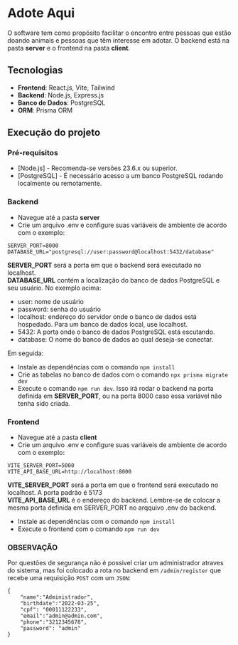# Adote Aqui

O software tem como propósito facilitar o encontro entre pessoas que estão doando animais e pessoas que têm interesse em adotar. O backend está na pasta **server** e o frontend na pasta **client**.

## Tecnologias

- **Frontend**: React.js, Vite, Tailwind
- **Backend**: Node.js, Express.js
- **Banco de Dados**: PostgreSQL
- **ORM**: Prisma ORM

## Execução do projeto

### Pré-requisitos

- [Node.js] - Recomenda-se versões 23.6.x ou superior.
- [PostgreSQL] - É necessário acesso a um banco PostgreSQL rodando localmente ou remotamente.

### Backend

- Navegue até a pasta **server**
- Crie um arquivo .env e configure suas variáveis de ambiente de acordo com o exemplo:

```
SERVER_PORT=8000
DATABASE_URL="postgresql://user:password@localhost:5432/database"
```

**SERVER_PORT** será a porta em que o backend será executado no localhost. <br>
**DATABASE_URL** contém a localização do banco de dados PostgreSQL e seu usuário. No exemplo acima:

- user: nome de usuário
- password: senha do usuário
- localhost: endereço do servidor onde o banco de dados está hospedado. Para um banco de dados local, use localhost.
- 5432: A porta onde o banco de dados PostgreSQL está escutando.
- database: O nome do banco de dados ao qual deseja-se conectar.

Em seguida:

- Instale as dependências com o comando `npm install`
- Crie as tabelas no banco de dados com o comando `npx prisma migrate dev`
- Execute o comando `npm run dev`. Isso irá rodar o backend na porta definida em **SERVER_PORT**, ou na porta 8000 caso essa variável não tenha sido criada.

### Frontend

- Navegue até a pasta **client**
- Crie um arquivo .env e configure suas variáveis de ambiente de acordo com o exemplo:

```
VITE_SERVER_PORT=5000
VITE_API_BASE_URL=http://localhost:8000
```

**VITE_SERVER_PORT** será a porta em que o frontend será executado no localhost. A porta padrão é 5173<br>
**VITE_API_BASE_URL** é o endereço do backend. Lembre-se de colocar a mesma porta definida em SERVER_PORT no arqquivo .env do backend.

- Instale as dependências com o comando `npm install`
- Execute o frontend com o comando `npm run dev`

### OBSERVAÇÃO
Por questões de segurança não é possivel criar um administrador atraves do sistema, mas foi colocado a rota no backend em `/admin/register` que recebe uma requisição `POST` com um `JSON`:
```
{
    "name":"Administrador",
    "birthdate":"2022-03-25",
    "cpf": "00011122233",
    "email":"admin@admin.com",
    "phone":"3212345678",
    "password": "admin"
}
```
